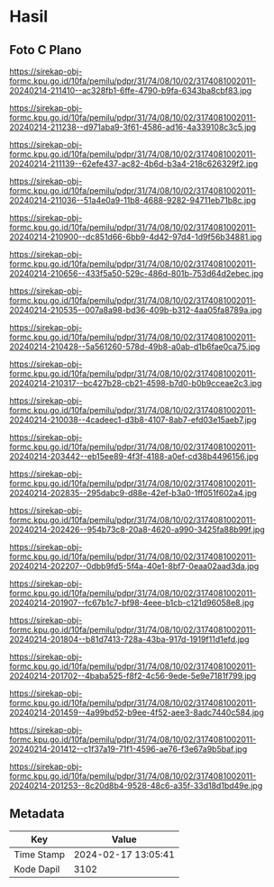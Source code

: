 # Hasil

## Foto C Plano

https://sirekap-obj-formc.kpu.go.id/10fa/pemilu/pdpr/31/74/08/10/02/3174081002011-20240214-211410--ac328fb1-6ffe-4790-b9fa-6343ba8cbf83.jpg

https://sirekap-obj-formc.kpu.go.id/10fa/pemilu/pdpr/31/74/08/10/02/3174081002011-20240214-211238--d971aba9-3f61-4586-ad16-4a339108c3c5.jpg

https://sirekap-obj-formc.kpu.go.id/10fa/pemilu/pdpr/31/74/08/10/02/3174081002011-20240214-211139--62efe437-ac82-4b6d-b3a4-218c626329f2.jpg

https://sirekap-obj-formc.kpu.go.id/10fa/pemilu/pdpr/31/74/08/10/02/3174081002011-20240214-211036--51a4e0a9-11b8-4688-9282-94711eb71b8c.jpg

https://sirekap-obj-formc.kpu.go.id/10fa/pemilu/pdpr/31/74/08/10/02/3174081002011-20240214-210900--dc851d66-6bb9-4d42-97d4-1d9f56b34881.jpg

https://sirekap-obj-formc.kpu.go.id/10fa/pemilu/pdpr/31/74/08/10/02/3174081002011-20240214-210656--433f5a50-529c-486d-801b-753d64d2ebec.jpg

https://sirekap-obj-formc.kpu.go.id/10fa/pemilu/pdpr/31/74/08/10/02/3174081002011-20240214-210535--007a8a98-bd36-409b-b312-4aa05fa8789a.jpg

https://sirekap-obj-formc.kpu.go.id/10fa/pemilu/pdpr/31/74/08/10/02/3174081002011-20240214-210428--5a561260-578d-49b8-a0ab-d1b6fae0ca75.jpg

https://sirekap-obj-formc.kpu.go.id/10fa/pemilu/pdpr/31/74/08/10/02/3174081002011-20240214-210317--bc427b28-cb21-4598-b7d0-b0b9cceae2c3.jpg

https://sirekap-obj-formc.kpu.go.id/10fa/pemilu/pdpr/31/74/08/10/02/3174081002011-20240214-210038--4cadeec1-d3b8-4107-8ab7-efd03e15aeb7.jpg

https://sirekap-obj-formc.kpu.go.id/10fa/pemilu/pdpr/31/74/08/10/02/3174081002011-20240214-203442--eb15ee89-4f3f-4188-a0ef-cd38b4496156.jpg

https://sirekap-obj-formc.kpu.go.id/10fa/pemilu/pdpr/31/74/08/10/02/3174081002011-20240214-202835--295dabc9-d88e-42ef-b3a0-1ff051f602a4.jpg

https://sirekap-obj-formc.kpu.go.id/10fa/pemilu/pdpr/31/74/08/10/02/3174081002011-20240214-202426--954b73c8-20a8-4620-a990-3425fa88b99f.jpg

https://sirekap-obj-formc.kpu.go.id/10fa/pemilu/pdpr/31/74/08/10/02/3174081002011-20240214-202207--0dbb9fd5-5f4a-40e1-8bf7-0eaa02aad3da.jpg

https://sirekap-obj-formc.kpu.go.id/10fa/pemilu/pdpr/31/74/08/10/02/3174081002011-20240214-201907--fc67b1c7-bf98-4eee-b1cb-c121d96058e8.jpg

https://sirekap-obj-formc.kpu.go.id/10fa/pemilu/pdpr/31/74/08/10/02/3174081002011-20240214-201804--b81d7413-728a-43ba-917d-1919f11d1efd.jpg

https://sirekap-obj-formc.kpu.go.id/10fa/pemilu/pdpr/31/74/08/10/02/3174081002011-20240214-201702--4baba525-f8f2-4c56-9ede-5e9e7181f799.jpg

https://sirekap-obj-formc.kpu.go.id/10fa/pemilu/pdpr/31/74/08/10/02/3174081002011-20240214-201459--4a99bd52-b9ee-4f52-aee3-8adc7440c584.jpg

https://sirekap-obj-formc.kpu.go.id/10fa/pemilu/pdpr/31/74/08/10/02/3174081002011-20240214-201412--c1f37a19-71f1-4596-ae76-f3e67a9b5baf.jpg

https://sirekap-obj-formc.kpu.go.id/10fa/pemilu/pdpr/31/74/08/10/02/3174081002011-20240214-201253--8c20d8b4-9528-48c6-a35f-33d18d1bd49e.jpg


## Metadata

| Key        | Value               |
| ---------- | ------------------- |
| Time Stamp | 2024-02-17 13:05:41 |
| Kode Dapil | 3102                |



